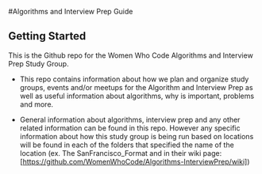 #Algorithms and Interview Prep Guide 

## Getting Started

This is the Github repo for the Women Who Code Algorithms and Interview Prep Study Group.
  * This repo contains information about how we plan and organize study groups, events and/or meetups for the  Algorithm and Interview Prep as well as useful information about algorithms, why is important, problems and more. 

  * General information about algorithms, interview prep and any other related information can be found in this repo.  However any specific information about how this study group is being run based on locations will be found in each of the folders that specified the name of the location (ex. The SanFrancisco_Format and in their wiki page: [https://github.com/WomenWhoCode/Algorithms-InterviewPrep/wiki])


